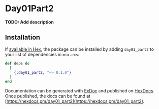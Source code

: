 # Day01Part2

**TODO: Add description**

## Installation

If [available in Hex](https://hex.pm/docs/publish), the package can be installed
by adding `day01_part2` to your list of dependencies in `mix.exs`:

```elixir
def deps do
  [
    {:day01_part2, "~> 0.1.0"}
  ]
end
```

Documentation can be generated with [ExDoc](https://github.com/elixir-lang/ex_doc)
and published on [HexDocs](https://hexdocs.pm). Once published, the docs can
be found at [https://hexdocs.pm/day01_part2](https://hexdocs.pm/day01_part2).

